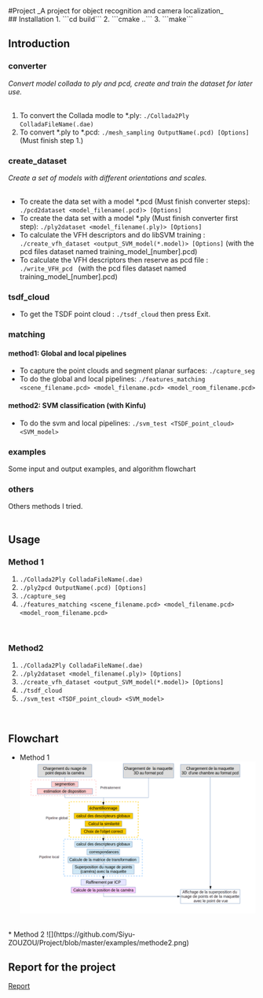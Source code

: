 <snippet>
  <content>
#Project
_A project for object recognition and camera localization_
</br>
## Installation
1. ```cd build```
2. ```cmake ..```
3. ```make```
</br>

## Introduction
### converter
_Convert model collada to ply and pcd, create and train the dataset for later use._</br>
</br>
1. To convert the Collada modle to *.ply: ```./Collada2Ply ColladaFileName(.dae)```</br>
2. To convert *.ply to *.pcd: ```./mesh_sampling OutputName(.pcd) [Options]``` (Must finish step 1.)</br>

### create_dataset
_Create a set of models with different orientations and scales._</br>
</br>
* To create the data set with a model *.pcd (Must finish converter steps): ```./pcd2dataset <model_filename(.pcd)> [Options]```</br>
* To create the data set with a model *.ply (Must finish converter first step): ```./ply2dataset <model_filename(.ply)> [Options]``` </br>
* To calculate the VFH descriptors and do libSVM training : ```./create_vfh_dataset <output_SVM_model(*.model)> [Options]``` (with the pcd files dataset named training_model_[number].pcd)</br>
* To calculate the VFH descriptors then reserve as pcd file : ```./write_VFH_pcd ``` (with the pcd files dataset named training_model_[number].pcd)</br>

### tsdf_cloud
* To get the TSDF point cloud :  ```./tsdf_cloud``` then press Exit.     

### matching
#### method1: Global and local pipelines
* To capture the point clouds and segment planar surfaces: ```./capture_seg```</br>
* To do the global and local pipelines: ```./features_matching <scene_filename.pcd> <model_filename.pcd> <model_room_filename.pcd>```</br>

#### method2: SVM classification (with Kinfu)
* To do the svm and local pipelines: ```./svm_test <TSDF_point_cloud> <SVM_model>```</br>

### examples
Some input and output examples, and algorithm flowchart</br>
### others
Others methods I tried.</br>
</br>
## Usage
### Method 1
1. ```./Collada2Ply ColladaFileName(.dae)```</br>
2. ```./ply2pcd OutputName(.pcd) [Options]```</br>
3. ```./capture_seg```</br>
4. ```./features_matching <scene_filename.pcd> <model_filename.pcd> <model_room_filename.pcd>```</br>
</br>

### Method2
1. ```./Collada2Ply ColladaFileName(.dae)```</br>
2. ```./ply2dataset <model_filename(.ply)> [Options]```</br>
3. ```./create_vfh_dataset <output_SVM_model(*.model)> [Options]```</br>
4. ```./tsdf_cloud```</br>
5. ```./svm_test <TSDF_point_cloud> <SVM_model>```</br>
</br>

## Flowchart
* Method 1
![](https://github.com/Siyu-ZOUZOU/Project/blob/master/examples/methode1.png) 
</br>
* Method 2
![](https://github.com/Siyu-ZOUZOU/Project/blob/master/examples/methode2.png) 
</br>

## Report for the project
[Report](https://drive.google.com/open?id=0B6L4aoLTHNX1bFlNR1pIUlNmbGc)  

</br>
  </content>
</snippet>
